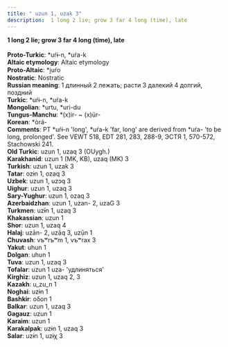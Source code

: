 ```yaml
---
title: " uzun 1, uzak 3"
description:  1 long 2 lie; grow 3 far 4 long (time), late
---
```

<strong> 1 long 2 lie; grow 3 far 4 long (time), late</strong><br><br>
<strong>Proto-Turkic</strong>:  *uŕɨ-n, *uŕa-k<br>
<strong>Altaic etymology</strong>:  Altaic etymology<br>
<strong> Proto-Altaic</strong>:  *i̯uŕo<br>
<strong>Nostratic</strong>:  Nostratic<br>
<strong>Russian meaning</strong>:  1 длинный 2 лежать; расти 3 далекий 4 долгий, поздний<br>
<strong>Turkic</strong>:  *uŕɨ-n, *uŕa-k<br>
<strong>Mongolian</strong>:  *urtu, *uri-du<br>
<strong>Tungus-Manchu</strong>:  *(x)ir- ~ (x)ür-<br>
<strong>Korean</strong>:  *òrá-<br>
<strong>Comments</strong>:  PT *uŕɨ-n 'long', *uŕa-k 'far, long' are derived from *uŕa- 'to be long, prolonged'. See VEWT 518, EDT 281, 283, 288-9, ЭСТЯ 1, 570-572, Stachowski 241.<br>
<strong>Old Turkic</strong>:  uzun 1, uzaq 3 (OUygh.)<br>
<strong>Karakhanid</strong>:  uzun 1 (MK, KB), uzaq (MK) 3<br>
<strong>Turkish</strong>:  uzun 1, uzak 3<br>
<strong>Tatar</strong>:  ozɨn 1, ozaq 3<br>
<strong>Uzbek</strong>:  uzun 1, uzɔq 3<br>
<strong>Uighur</strong>:  uzun 1, uzaq 3<br>
<strong>Sary-Yughur</strong>:  uzun 1, ozaq 3<br>
<strong>Azerbaidzhan</strong>:  uzun 1, uzan- 2, uzaG 3<br>
<strong>Turkmen</strong>:  uzɨ̄n 1, uzaq 3<br>
<strong>Khakassian</strong>:  uzun 1<br>
<strong>Shor</strong>:  uzun 1, uzaq 4<br>
<strong>Halaj</strong>:  uzān- 2, uzāq 3, uzụ̄n 1<br>
<strong>Chuvash</strong>:  vъʷrъʷm 1, vъʷrax 3<br>
<strong>Yakut</strong>:  uhun 1<br>
<strong>Dolgan</strong>:  uhun 1<br>
<strong>Tuva</strong>:  uzun 1, uzaq 3<br>
<strong>Tofalar</strong>:  uzun 1 uza- 'удлиняться'<br>
<strong>Kirghiz</strong>:  uzun 1, uzaq 2, 3<br>
<strong>Kazakh</strong>:  u_zu_n 1<br>
<strong>Noghai</strong>:  uzɨn 1<br>
<strong>Bashkir</strong>:  oδon 1<br>
<strong>Balkar</strong>:  uzun 1, uzaq 3<br>
<strong>Gagauz</strong>:  uzun 1<br>
<strong>Karaim</strong>:  uzun 1<br>
<strong>Karakalpak</strong>:  uzɨn 1, uzaq 3<br>
<strong>Salar</strong>:  uzɨn 1, uzɨχ 3<br>


